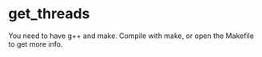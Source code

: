 # get_threads

You need to have g++ and make.
Compile with make, or open the Makefile to get more info.
